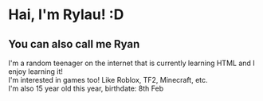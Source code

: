 <html>
<head>
</head>
<body>
  <h1> Hai, I'm Rylau! :D </h1>
  <h2> You can also call me Ryan </h2>
  <p> I'm a random teenager on the internet that is currently learning HTML and I enjoy learning it! <br/>
  I'm interested in games too! Like Roblox, TF2, Minecraft, etc. <br/>
  I'm also 15 year old this year, birthdate: 8th Feb </p>
</body>
</html>
